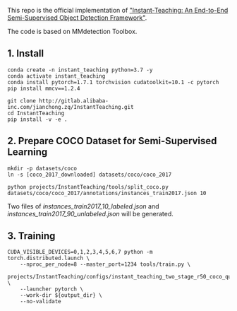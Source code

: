 
This repo is the official implementation of ["Instant-Teaching: An End-to-End Semi-Supervised Object Detection Framework"](https://arxiv.org/abs/2103.11402).

The code is based on MMdetection Toolbox.


## 1. Install
```
conda create -n instant_teaching python=3.7 -y
conda activate instant_teaching
conda install pytorch=1.7.1 torchvision cudatoolkit=10.1 -c pytorch
pip install mmcv==1.2.4

git clone http://gitlab.alibaba-inc.com/jianchong.zq/InstantTeaching.git
cd InstantTeaching
pip install -v -e .
```


## 2. Prepare COCO Dataset for Semi-Supervised Learning
```
mkdir -p datasets/coco
ln -s [coco_2017_downloaded] datasets/coco/coco_2017

python projects/InstantTeaching/tools/split_coco.py datasets/coco/coco_2017/annotations/instances_train2017.json 10
```
Two files of _instances_train2017_10_labeled.json_ and _instances_train2017_90_unlabeled.json_ will be generated.


## 3. Training
```
CUDA_VISIBLE_DEVICES=0,1,2,3,4,5,6,7 python -m torch.distributed.launch \
    --nproc_per_node=8 --master_port=1234 tools/train.py \
    projects/InstantTeaching/configs/instant_teaching_two_stage_r50_coco_quick_10.py \
    --launcher pytorch \
    --work-dir ${output_dir} \
    --no-validate
```
